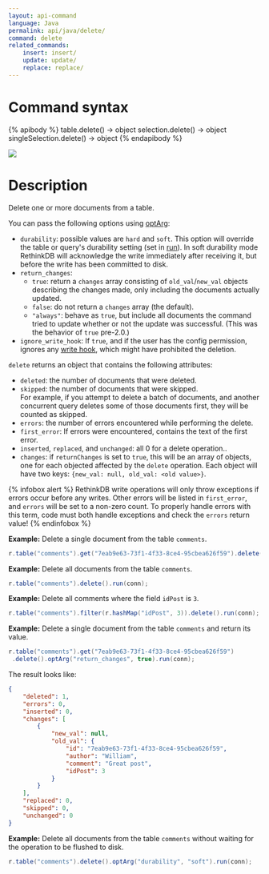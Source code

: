 ```yaml
---
layout: api-command
language: Java
permalink: api/java/delete/
command: delete
related_commands:
    insert: insert/
    update: update/
    replace: replace/
---
```


# Command syntax #

{% apibody %}
table.delete()
    &rarr; object
selection.delete()
    &rarr; object
singleSelection.delete()
    &rarr; object
{% endapibody %}

<img src="/assets/images/docs/api_illustrations/delete-vector.png" class="api_command_illustration" />

# Description #

Delete one or more documents from a table.

You can pass the following options using [optArg](/api/java/optarg/):

- `durability`: possible values are `hard` and `soft`. This option will override the
table or query's durability setting (set in [run](/api/java/run/)).
In soft durability mode RethinkDB will acknowledge the write immediately after
receiving it, but before the write has been committed to disk.
- `return_changes`:
    - `true`: return a `changes` array consisting of `old_val`/`new_val` objects describing the changes made, only including the documents actually updated.
    - `false`: do not return a `changes` array (the default).
    - `"always"`: behave as `true`, but include all documents the command tried to update whether or not the update was successful. (This was the behavior of `true` pre-2.0.)
- `ignore_write_hook`: If `true`, and if the user has the config permission, ignores any [write hook](/api/java/manipulating-tables/set_write_hook.md), which might have prohibited the deletion.

`delete` returns an object that contains the following attributes:

- `deleted`: the number of documents that were deleted.
- `skipped`: the number of documents that were skipped.  
For example, if you attempt to delete a batch of documents, and another concurrent query
deletes some of those documents first, they will be counted as skipped.
- `errors`: the number of errors encountered while performing the delete.
- `first_error`: If errors were encountered, contains the text of the first error.
- `inserted`, `replaced`, and `unchanged`: all 0 for a delete operation..
- `changes`: if `returnChanges` is set to `true`, this will be an array of objects, one for each objected affected by the `delete` operation. Each object will have two keys: `{new_val: null, old_val: <old value>}`.

{% infobox alert %}
RethinkDB write operations will only throw exceptions if errors occur before any writes. Other errors will be listed in `first_error`, and `errors` will be set to a non-zero count. To properly handle errors with this term, code must both handle exceptions and check the `errors` return value!
{% endinfobox %}

__Example:__ Delete a single document from the table `comments`.

```java
r.table("comments").get("7eab9e63-73f1-4f33-8ce4-95cbea626f59").delete().run(conn);
```


__Example:__ Delete all documents from the table `comments`.

```java
r.table("comments").delete().run(conn);
```


__Example:__ Delete all comments where the field `idPost` is `3`.

```java
r.table("comments").filter(r.hashMap("idPost", 3)).delete().run(conn);
```


__Example:__ Delete a single document from the table `comments` and return its value.

```java
r.table("comments").get("7eab9e63-73f1-4f33-8ce4-95cbea626f59")
 .delete().optArg("return_changes", true).run(conn);
```

The result looks like:

```json
{
    "deleted": 1,
    "errors": 0,
    "inserted": 0,
    "changes": [
        {
            "new_val": null,
            "old_val": {
                "id": "7eab9e63-73f1-4f33-8ce4-95cbea626f59",
                "author": "William",
                "comment": "Great post",
                "idPost": 3
            }
        }
    ],
    "replaced": 0,
    "skipped": 0,
    "unchanged": 0
}
```


__Example:__ Delete all documents from the table `comments` without waiting for the
operation to be flushed to disk.

```java
r.table("comments").delete().optArg("durability", "soft").run(conn);
```
